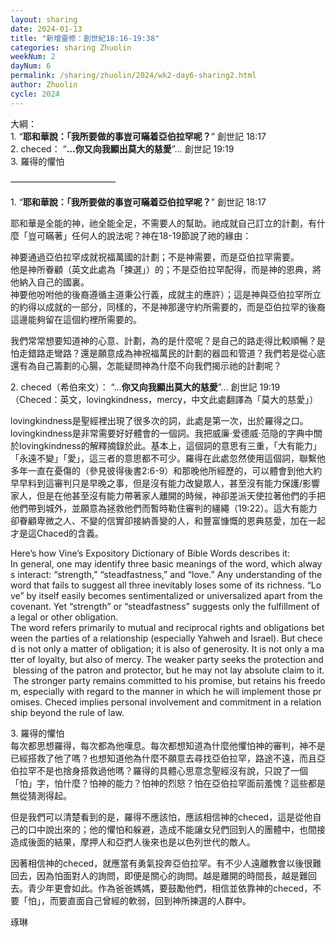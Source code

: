```yaml
---
layout: sharing
date: 2024-01-13
title: "新增靈修：創世紀18:16-19:38"
categories: sharing Zhuolin
weekNum: 2
dayNum: 6
permalink: /sharing/zhuolin/2024/wk2-day6-sharing2.html
author: Zhuolin
cycle: 2024
---  
```


大綱：  
1. “**耶和華說：「我所要做的事豈可瞞着亞伯拉罕呢？**” ‭‭創世記‬ ‭18:17‬  
2. checed： “**…你又向我顯出莫大的慈愛**”… ‭‭創世記‬ ‭19:19  
3. 羅得的懼怕

————————————

1. “**耶和華說：「我所要做的事豈可瞞着亞伯拉罕呢？**” ‭‭創世記‬ ‭18:17‬

耶和華是全能的神，祂全能全足，不需要人的幫助。祂成就自己訂立的計劃，有什麼「豈可瞞著」任何人的說法呢？神在18-19節說了祂的緣由：

神要通過亞伯拉罕成就祝福萬國的計劃；不是神需要，而是亞伯拉罕需要。  
他是神所眷顧（英文此處為「揀選」）的；不是亞伯拉罕配得，而是神的恩典，將他納入自己的國裏。  
神要他吩咐他的後裔遵循主道秉公行義，成就主的應許）；這是神與亞伯拉罕所立的約得以成就的一部分，同樣的，不是神那邊守約所需要的，而是亞伯拉罕的後裔這邊能夠留在這個約裡所需要的。  

我們常常想要知道神的心意、計劃，為的是什麼呢？是自己的路走得比較順暢？是怕走錯路走彎路？還是願意成為神祝福萬民的計劃的器皿和管道？我們若是從心底還有為自己籌劃的心腸，怎能疑問神為什麼不向我們揭示祂的計劃呢？

2. checed（希伯來文）： “…**你又向我顯出莫大的慈愛**”… ‭‭創世記‬ ‭19:19  
（Checed：英文，lovingkindness，mercy，中文此處翻譯為「莫大的慈愛」）

lovingkindness是聖經裡出現了很多次的詞，此處是第一次，出於羅得之口。lovingkindness是非常需要好好體會的一個詞。我把威廉·爱德威·范隐的字典中關於lovingkindness的解釋摘錄於此。基本上，這個詞的意思有三重，「大有能力」「永遠不變」「愛」，這三者的意思都不可少。羅得在此處忽然使用這個詞，聯繫他多年一直在憂傷的（參見彼得後書2:6-9）和那晚他所經歷的，可以體會到他大約早早料到這審判只是早晚之事，但是沒有能力改變眾人，甚至沒有能力保護/影響家人，但是在他甚至沒有能力帶著家人離開的時候，神卻差派天使拉著他們的手把他們帶到城外，並願意為拯救他們而暫時勒住審判的繮繩（19:22）。這大有能力卻眷顧卑微之人、不變的信實卻接納善變的人，和豐富慷慨的恩典慈愛，加在一起才是這Chaced的含義。

Here’s how Vine’s Expository Dictionary of Bible Words describes it:  
In general, one may identify three basic meanings of the word, which always interact: “strength,” “steadfastness,” and “love.” Any understanding of the word that fails to suggest all three inevitably loses some of its richness. “Love” by itself easily becomes sentimentalized or universalized apart from the covenant. Yet “strength” or “steadfastness” suggests only the fulfillment of a legal or other obligation.  
The word refers primarily to mutual and reciprocal rights and obligations between the parties of a relationship (especially Yahweh and Israel). But checed is not only a matter of obligation; it is also of generosity. It is not only a matter of loyalty, but also of mercy. The weaker party seeks the protection and blessing of the patron and protector, but he may not lay absolute claim to it. The stronger party remains committed to his promise, but retains his freedom, especially with regard to the manner in which he will implement those promises. Checed implies personal involvement and commitment in a relationship beyond the rule of law.

3. 羅得的懼怕  
每次都思想羅得，每次都為他嘆息。每次都想知道為什麼他懼怕神的審判，神不是已經搭救了他了嗎？也想知道他為什麼不願意去尋找亞伯拉罕，路途不遠，而且亞伯拉罕不是也捨身搭救過他嗎？羅得的具體心思意念聖經沒有說，只說了一個「怕」字，怕什麼？怕神的能力？怕神的烈怒？怕在亞伯拉罕面前羞愧？這些都是無從猜測得起。

但是我們可以清楚看到的是，羅得不應該怕，應該相信神的checed，這是從他自己的口中說出來的；他的懼怕和躲避，造成不能讓女兒們回到人的團體中，也間接造成後面的結果，摩押人和亞捫人後來也是以色列世代的敵人。

因著相信神的checed，就應當有勇氣投奔亞伯拉罕。有不少人遠離教會以後很難回去，因為怕面對人的詢問，即便是關心的詢問。越是離開的時間長，越是難回去。青少年更會如此。作為爸爸媽媽，要鼓勵他們，相信並依靠神的checed，不要「怕」，而要直面自己曾經的軟弱，回到神所揀選的人群中。

琢琳
